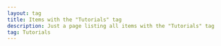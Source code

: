 ```yaml
---
layout: tag
title: Items with the "Tutorials" tag
description: Just a page listing all items with the "Tutorials" tag
tag: Tutorials
---
```

